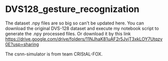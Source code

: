 # DVS128_gesture_recognization

The dataset .npy files are so big so can't be updated here. You can download the original DVS-128 dataset and execute my notebook script to generate the .npy processed files. Or download it by this link https://drive.google.com/drive/folders/11NJhaK81uAF2r5JvjT3xkLOY7Utqzy0E?usp=sharing

The csnn-simulator is from team CRIStAL-FOX.
